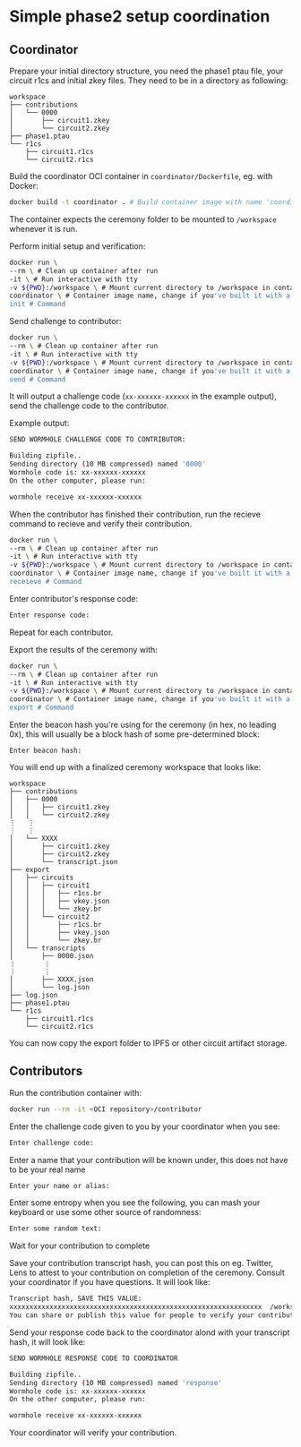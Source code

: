 # Simple phase2 setup coordination

## Coordinator

Prepare your initial directory structure, you need the phase1 ptau file, your circuit r1cs and initial zkey files. They need to be in a directory as following:

```
workspace
├── contributions
│   └── 0000
│       ├── circuit1.zkey
│       └── circuit2.zkey
├── phase1.ptau
└── r1cs
    ├── circuit1.r1cs
    └── circuit2.r1cs
```

Build the coordinator OCI container in `coordinator/Dockerfile`, eg. with Docker:

``` sh
docker build -t coordinator . # Build container image with name 'coordinator'
```

The container expects the ceremony folder to be mounted to `/workspace` whenever it is run.

Perform initial setup and verification:

```sh
docker run \
--rm \ # Clean up container after run
-it \ # Run interactive with tty
-v ${PWD}:/workspace \ # Mount current directory to /workspace in container
coordinator \ # Container image name, change if you've built it with a different name
init # Command
```

Send challenge to contributor:

```sh
docker run \
--rm \ # Clean up container after run
-it \ # Run interactive with tty
-v ${PWD}:/workspace \ # Mount current directory to /workspace in container
coordinator \ # Container image name, change if you've built it with a different name
send # Command
```

It will output a challenge code (`xx-xxxxxx-xxxxxx` in the example output), send the challenge code to the contributor.

Example output:
```sh
SEND WORMHOLE CHALLENGE CODE TO CONTRIBUTOR:

Building zipfile..
Sending directory (10 MB compressed) named '0000'
Wormhole code is: xx-xxxxxx-xxxxxx
On the other computer, please run:

wormhole receive xx-xxxxxx-xxxxxx
```

When the contributor has finished their contribution, run the recieve command to recieve and verify their contribution.

```sh
docker run \
--rm \ # Clean up container after run
-it \ # Run interactive with tty
-v ${PWD}:/workspace \ # Mount current directory to /workspace in container
coordinator \ # Container image name, change if you've built it with a different name
receieve # Command
```

Enter contributor's response code:
```sh
Enter response code:
```

Repeat for each contributor.

Export the results of the ceremony with:

```sh
docker run \
--rm \ # Clean up container after run
-it \ # Run interactive with tty
-v ${PWD}:/workspace \ # Mount current directory to /workspace in container
coordinator \ # Container image name, change if you've built it with a different name
export # Command
```

Enter the beacon hash you're using for the ceremony (in hex, no leading 0x), this will usually be a block hash of some pre-determined block:

```
Enter beacon hash:
```

You will end up with a finalized ceremony workspace that looks like:

```
workspace
├── contributions
│   ├── 0000
│   │   ├── circuit1.zkey
│   │   └── circuit2.zkey
⋮   ⋮
⋮   ⋮
│   └── XXXX
│       ├── circuit1.zkey
│       ├── circuit2.zkey
│       └── transcript.json
├── export
│   ├── circuits
│   │   ├── circuit1
│   │   │   ├── r1cs.br
│   │   │   ├── vkey.json
│   │   │   └── zkey.br
│   │   └── circuit2
│   │       ├── r1cs.br
│   │       ├── vkey.json
│   │       └── zkey.br
│   └── transcripts
│       ├── 0000.json
⋮       ⋮
⋮       ⋮
│       ├── XXXX.json
│       └── log.json
├── log.json
├── phase1.ptau
└── r1cs
    ├── circuit1.r1cs
    └── circuit2.r1cs
```

You can now copy the export folder to IPFS or other circuit artifact storage.

## Contributors

Run the contribution container with:

```sh
docker run --rm -it <OCI repository>/contributor
```

Enter the challenge code given to you by your coordinator when you see:
```sh
Enter challenge code:
```

Enter a name that your contribution will be known under, this does not have to be your real name
```sh
Enter your name or alias:
```

Enter some entropy when you see the following, you can mash your keyboard or use some other source of randomness:
```sh
Enter some random text:
```

Wait for your contribution to complete

Save your contribution transcript hash, you can post this on eg. Twitter, Lens to attest to your contribution on completion of the ceremony. Consult your coordinator if you have questions. It will look like:

```sh
Transcript hash, SAVE THIS VALUE:
xxxxxxxxxxxxxxxxxxxxxxxxxxxxxxxxxxxxxxxxxxxxxxxxxxxxxxxxxxxxxxx  /workspace/response/transcript.json
You can share or publish this value for people to verify your contribution to the ceremony
```

Send your response code back to the coordinator alond with your transcript hash, it will look like:

```sh
SEND WORMHOLE RESPONSE CODE TO COORDINATOR

Building zipfile..
Sending directory (10 MB compressed) named 'response'
Wormhole code is: xx-xxxxxx-xxxxxx
On the other computer, please run:

wormhole receive xx-xxxxxx-xxxxxx
```

Your coordinator will verify your contribution.
